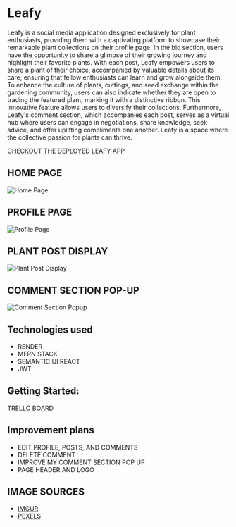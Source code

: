 # Leafy

Leafy is a social media application designed exclusively for plant enthusiasts, providing them with a captivating platform to showcase their remarkable plant collections on their profile page. In the bio section, users have the opportunity to share a glimpse of their growing journey and highlight their favorite plants. With each post, Leafy empowers users to share a plant of their choice, accompanied by valuable details about its care, ensuring that fellow enthusiasts can learn and grow alongside them. To enhance the culture of plants, cuttings, and seed exchange within the gardening community, users can also indicate whether they are open to trading the featured plant, marking it with a distinctive ribbon. This innovative feature allows users to diversify their collections. Furthermore, Leafy's comment section, which accompanies each post, serves as a virtual hub where users can engage in negotiations, share knowledge, seek advice, and offer uplifting compliments one another. Leafy is a space where the collective passion for plants can thrive.


<a href="https://mig-n-plants.onrender.com">CHECKOUT THE DEPLOYED LEAFY APP</a>
 

## HOME PAGE 
![Home Page](https://i.imgur.com/DW43l8G.png)

## PROFILE PAGE
![Profile Page](https://i.imgur.com/y1dVEhe.png)

## PLANT POST DISPLAY
![Plant Post Display](hhttps://i.imgur.com/SuSAXzl.png)

## COMMENT SECTION POP-UP
![Comment Section Popup](https://i.imgur.com/MVq1t7i.png)


## Technologies used

- RENDER
- MERN STACK
- SEMANTIC UI REACT
- JWT


## Getting Started:

<a href="https://trello.com/b/vonubRa1/leafy"> TRELLO BOARD </a>


## Improvement plans

- EDIT PROFILE, POSTS, AND COMMENTS
- DELETE COMMENT
- IMPROVE MY COMMENT SECTION POP UP
- PAGE HEADER AND LOGO

## IMAGE SOURCES
- <a href="https://imgur.com/"> IMGUR </a> 
- <a href="https://www.pexels.com/"> PEXELS </a>